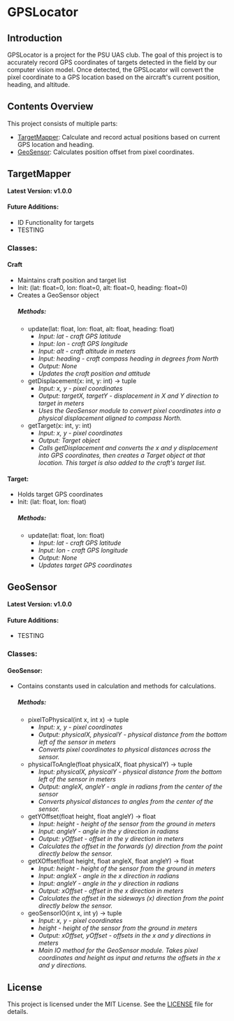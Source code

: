 # GPSLocator



## Introduction
GPSLocator is a project for the PSU UAS club. The goal of this project is to accurately record GPS coordinates of targets detected in the field by our computer vision model. Once detected, the GPSLocator will convert the pixel coordinate to a GPS location based on the aircraft's current position, heading, and altitude. 

## Contents Overview
This project consists of multiple parts:
- [TargetMapper](#targetmapper): Calculate and record actual positions based on current GPS location and heading. 
- [GeoSensor](#geosensor): Calculates position offset from pixel coordinates.

## TargetMapper

**Latest Version: v1.0.0**
#### Future Additions:
- ID Functionality for targets
- TESTING

### Classes:
#### Craft
- Maintains craft position and target list
- Init: (lat: float=0, lon: float=0, alt: float=0, heading: float=0)
- Creates a GeoSensor object
    ##### Methods:
    - update(lat: float, lon: float, alt: float, heading: float)
        - *Input:  lat - craft GPS latitude*
        - *Input:  lon - craft GPS longitude*
        - *Input:  alt - craft altitude in meters*
        - *Input:  heading - craft compass heading in degrees from North*
        - *Output: None*
        - *Updates the craft position and attitude*
    - getDisplacement(x: int, y: int) -> tuple
        - *Input:  x, y - pixel coordinates*
        - *Output: targetX, targetY - displacement in X and Y direction to target in meters*
        - *Uses the GeoSensor module to convert pixel coordinates into a physical displacement aligned to compass North.*
    - getTarget(x: int, y: int)
        - *Input:   x, y - pixel coordinates*
        - *Output:  Target object*
        - *Calls getDisplacement and converts the x and y displacement into GPS coordinates, then creates a Target object at that location. This target is also added to the craft's target list.*
#### Target:
- Holds target GPS coordinates
- Init: (lat: float, lon: float)
    ##### Methods:
    - update(lat: float, lon: float)
        - *Input:  lat - craft GPS latitude*
        - *Input:  lon - craft GPS longitude*
        - *Output: None*
        - *Updates target GPS coordinates*

## GeoSensor

**Latest Version: v1.0.0**
#### Future Additions:
- TESTING

### Classes: 
#### GeoSensor:
- Contains constants used in calculation and methods for calculations.
    ##### Methods:
    - pixelToPhysical(int x, int x) -> tuple
        - *Input:  x, y - pixel coordinates*
        - *Output: physicalX, physicalY - physical distance from the bottom left of the sensor in meters*
        - *Converts pixel coordinates to physical distances across the sensor.*
    - physicalToAngle(float physicalX, float physicalY) -> tuple
        - *Input:  physicalX, physicalY - physical distance from the bottom left of the sensor in meters*
        - *Output: angleX, angleY - angle in radians from the center of the sensor*
        - *Converts physical distances to angles from the center of the sensor.*
    - getYOffset(float height, float angleY) -> float
        - *Input:  height - height of the sensor from the ground in meters*
        - *Input:  angleY - angle in the y direction in radians*
        - *Output: yOffset - offset in the y direction in meters*
        - *Calculates the offset in the forwards (y) direction from the point directly below the sensor.*
    - getXOffset(float height, float angleX, float angleY) -> float
        - *Input:  height - height of the sensor from the ground in meters*
        - *Input:  angleX - angle in the x direction in radians*
        - *Input:  angleY - angle in the y direction in radians*
        - *Output: xOffset - offset in the x direction in meters*
        - *Calculates the offset in the sideways (x) direction from the point directly below the sensor.*
    - geoSensorIO(int x, int y) -> tuple
        - *Input:  x, y - pixel coordinates*
        - *height - height of the sensor from the ground in meters*
        - *Output: xOffset, yOffset - offsets in the x and y directions in meters*
        - *Main IO method for the GeoSensor module. Takes pixel coordinates and height as input and returns the offsets in the x and y directions.*

## License
This project is licensed under the MIT License. See the [LICENSE](LICENSE) file for details.
